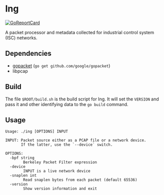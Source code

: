 # Ing

[![GoReportCard](http://goreportcard.com/badge/elastic/beats)](http://goreportcard.com/report/elastic/beats)

A packet processor and metadata collected for industrial control system (ISC) networks.

## Dependencies

* [gopacket](https://github.com/google/gopacket) (`go get github.com/google/gopacket`)
* libpcap


## Build

The file `$ROOT/build.sh` is the build script for Ing.  It will set the `VERSION` and pass it and
other identifying data to the `go build` command.

## Usage
```
Usage: ./ing [OPTIONS] INPUT

INPUT: Packet source either as a PCAP file or a network device.
       If the latter, use the `--device` switch.

OPTIONS:
  -bpf string
        Berkeley Packet Filter expression
  -device
        INPUT is a live network device
  -snaplen int
        Read snaplen bytes from each packet (default 65536)
  -version
        Show version information and exit
```
